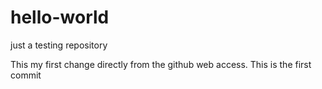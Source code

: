 # hello-world
just a testing repository


This my first change directly from the github web access.
This is the first commit
